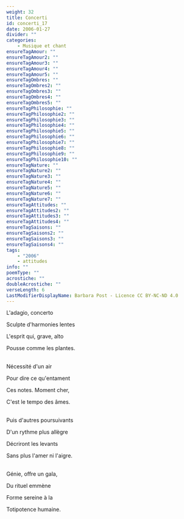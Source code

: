 ```yaml
---
weight: 32
title: Concerti
id: concerti_17
date: 2006-01-27
divider: ""
categories:
    - Musique et chant
ensureTagAmour: ""
ensureTagAmour2: ""
ensureTagAmour3: ""
ensureTagAmour4: ""
ensureTagAmour5: ""
ensureTagOmbres: ""
ensureTagOmbres2: ""
ensureTagOmbres3: ""
ensureTagOmbres4: ""
ensureTagOmbres5: ""
ensureTagPhilosophie: ""
ensureTagPhilosophie2: ""
ensureTagPhilosophie3: ""
ensureTagPhilosophie4: ""
ensureTagPhilosophie5: ""
ensureTagPhilosophie6: ""
ensureTagPhilosophie7: ""
ensureTagPhilosophie8: ""
ensureTagPhilosophie9: ""
ensureTagPhilosophie10: ""
ensureTagNature: ""
ensureTagNature2: ""
ensureTagNature3: ""
ensureTagNature4: ""
ensureTagNature5: ""
ensureTagNature6: ""
ensureTagNature7: ""
ensureTagAttitudes: ""
ensureTagAttitudes2: ""
ensureTagAttitudes3: ""
ensureTagAttitudes4: ""
ensureTagSaisons: ""
ensureTagSaisons2: ""
ensureTagSaisons3: ""
ensureTagSaisons4: ""
tags:
    - "2006"
    - attitudes
info: ""
poemType: ""
acrostiche: ""
doubleAcrostiche: ""
verseLength: 6
LastModifierDisplayName: Barbara Post - Licence CC BY-NC-ND 4.0
---
```

L'adagio, concerto

Sculpte d'harmonies lentes

L'esprit qui, grave, alto

Pousse comme les plantes.

 \
Nécessité d'un air

Pour dire ce qu'entament

Ces notes. Moment cher,

C'est le tempo des âmes.

 \
Puis d'autres poursuivants

D'un rythme plus allègre

Décriront les levants

Sans plus l'amer ni l'aigre.

 \
Génie, offre un gala,

Du rituel emmène

Forme sereine à la

Totipotence humaine.
